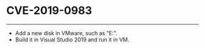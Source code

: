 # CVE-2019-0983

---

* Add a new disk in VMware, such as "E:\".
* Build it in Visual Studio 2019 and run it in VM.

